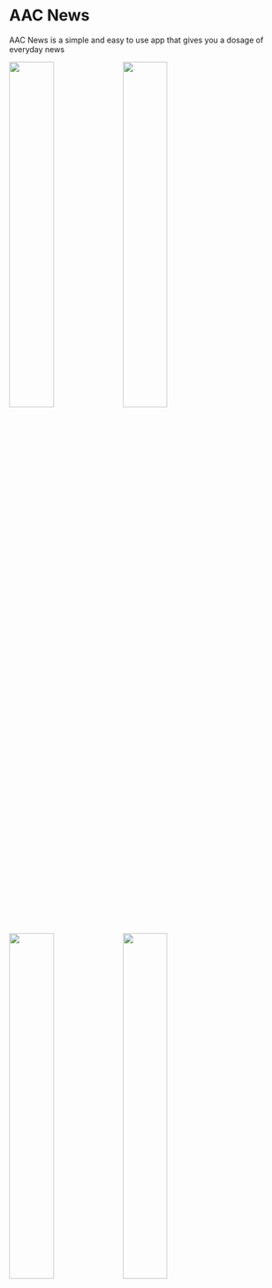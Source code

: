 # AAC News

AAC News is a simple and easy to use app that gives you a dosage of everyday news

<img width="40%" src="https://cloud.githubusercontent.com/assets/10010065/17643577/0bdd99b6-618c-11e6-9008-71c72b33de71.png"/> <img width="40%" src="https://cloud.githubusercontent.com/assets/10010065/17643580/0bea24f6-618c-11e6-9fb9-e1185b7d3ba1.png"/>

<img width="40%" src="https://cloud.githubusercontent.com/assets/10010065/17643579/0be4c3a8-618c-11e6-9a88-ac58e911deaf.png"/> <img width="40%" src="https://cloud.githubusercontent.com/assets/10010065/17643578/0be38024-618c-11e6-8784-f72c38f6b8a5.png"/>


